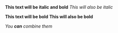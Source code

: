 **This text will be italic and bold**
_This will also be italic_

**This text will be bold**
__This will also be bold__

_You **can** combine them_
